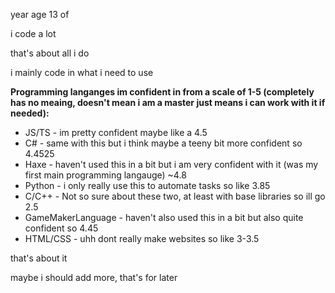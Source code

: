 year age 13 of

i code a lot

that's about all i do

i mainly code in what i need to use

**Programming langanges im confident in from a scale of 1-5 (completely has no meaing, doesn't mean i am a master just means i can work with it if needed):**
- JS/TS - im pretty confident maybe like a 4.5
- C# - same with this but i think maybe a teeny bit more confident so 4.4525
- Haxe - haven't used this in a bit but i am very confident with it (was my first main programming langauge) ~4.8
- Python - i only really use this to automate tasks so like 3.85
- C/C++ - Not so sure about these two, at least with base libraries so ill go 2.5
- GameMakerLanguage - haven't also used this in a bit but also quite confident so 4.45
- HTML/CSS - uhh dont really make websites so like 3-3.5
<!--conflicted on whether to add gbz80 or not-->

that's about it

maybe i should add more, that's for later
